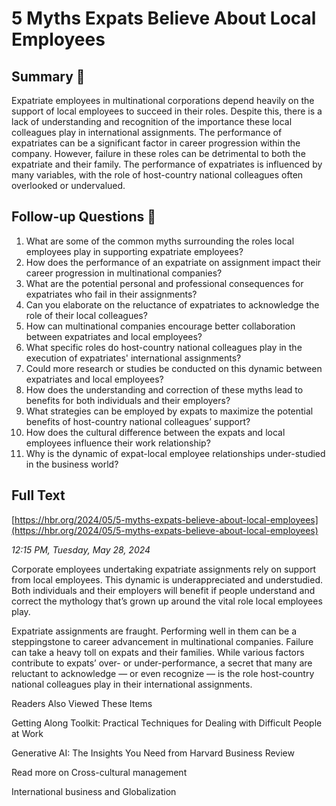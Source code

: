 # 5 Myths Expats Believe About Local Employees

## Summary 🤖

Expatriate employees in multinational corporations depend heavily on the support of local employees to succeed in their roles. Despite this, there is a lack of understanding and recognition of the importance these local colleagues play in international assignments. The performance of expatriates can be a significant factor in career progression within the company. However, failure in these roles can be detrimental to both the expatriate and their family. The performance of expatriates is influenced by many variables, with the role of host-country national colleagues often overlooked or undervalued.


## Follow-up Questions 🤖

1. What are some of the common myths surrounding the roles local employees play in supporting expatriate employees?
2. How does the performance of an expatriate on assignment impact their career progression in multinational companies?
3. What are the potential personal and professional consequences for expatriates who fail in their assignments?
4. Can you elaborate on the reluctance of expatriates to acknowledge the role of their local colleagues?
5. How can multinational companies encourage better collaboration between expatriates and local employees?
6. What specific roles do host-country national colleagues play in the execution of expatriates' international assignments?
7. Could more research or studies be conducted on this dynamic between expatriates and local employees?
8. How does the understanding and correction of these myths lead to benefits for both individuals and their employers?
9. What strategies can be employed by expats to maximize the potential benefits of host-country national colleagues’ support?
10. How does the cultural difference between the expats and local employees influence their work relationship?
11. Why is the dynamic of expat-local employee relationships under-studied in the business world?

## Full Text

[https://hbr.org/2024/05/5-myths-expats-believe-about-local-employees](https://hbr.org/2024/05/5-myths-expats-believe-about-local-employees)

*12:15 PM, Tuesday, May 28, 2024*

Corporate employees undertaking expatriate assignments rely on support from local employees. This dynamic is underappreciated and understudied. Both individuals and their employers will benefit if people understand and correct the mythology that’s grown up around the vital role local employees play.

Expatriate assignments are fraught. Performing well in them can be a steppingstone to career advancement in multinational companies. Failure can take a heavy toll on expats and their families. While various factors contribute to expats’ over- or under-performance, a secret that many are reluctant to acknowledge — or even recognize — is the role host-country national colleagues play in their international assignments.

Readers Also Viewed These Items

Getting Along Toolkit: Practical Techniques for Dealing with Difficult People at Work

Generative AI: The Insights You Need from Harvard Business Review

Read more on Cross-cultural management

International business and Globalization

